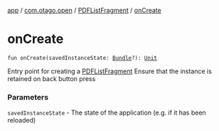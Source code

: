 [app](../../index.md) / [com.otago.open](../index.md) / [PDFListFragment](index.md) / [onCreate](./on-create.md)

# onCreate

`fun onCreate(savedInstanceState: `[`Bundle`](https://developer.android.com/reference/android/os/Bundle.html)`?): `[`Unit`](https://kotlinlang.org/api/latest/jvm/stdlib/kotlin/-unit/index.html)

Entry point for creating a [PDFListFragment](index.md)
Ensure that the instance is retained on back button press

### Parameters

`savedInstanceState` - The state of the application (e.g. if it has been reloaded)